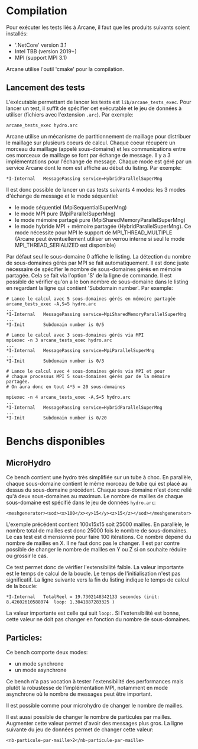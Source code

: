 Compilation
===========

Pour exécuter les tests liés à Arcane, il faut que les produits
suivants soient installés:

- '.NetCore' version 3.1
- Intel TBB (version 2019+)
- MPI (support MPI 3.1)

Arcane utilise l'outil 'cmake' pour la compilation.

Lancement des tests
-------------------

L'exécutable permettant de lancer les tests est
`lib/arcane_tests_exec`. Pour lancer un test, il suffit de spécifier
cet exécutable et le jeu de données à utiliser (fichiers avec
l'extension `.arc`). Par exemple:

```
arcane_tests_exec hydro.arc
```

Arcane utilise un mécanisme de partitionnement de maillage pour
distribuer le maillage sur plusieurs coeurs de calcul. Chaque coeur
récupère un morceau du maillage (appelé sous-domaine) et les communications entre ces
morceaux de maillage se font par échange de message. Il y a 3
implémentations pour l'échange de message. Chaque mode est géré par un
service Arcane dont le nom est affiché au début du listing. Par
exemple:

```
*I-Internal   MessagePassing service=HybridParallelSuperMng
```

Il est donc possible de lancer un cas tests suivants 4 modes: les 3
modes d'échange de message et le mode séquentiel:

- le mode séquentiel (MpiSequentialSuperMng)
- le mode MPI pure (MpiParallelSuperMng)
- le mode mémoire partagé pure (MpiSharedMemoryParallelSuperMng)
- le mode hybride MPI + mémoire partagée (HybridParallelSuperMng). Ce
  mode nécessite pour MPI le support de MPI_THREAD_MULTIPLE (Arcane
  peut éventuellement utiliser un verrou interne si seul le mode
  MPI_THREAD_SERIALIZED est disponible)



Par défaut seul le sous-domaine 0 affiche le listing. La détection du
nombre de sous-domaines gérés par MPI se fait automatiquement. Il est
donc juste nécessaire de spécifier le nombre de sous-domaines gérés en
mémoire partagée. Cela se fait via l'option 'S' de la ligne de
commande. Il est possible de vérifier qu'on a le bon nombre de
sous-domaine dans le listing en regardant la ligne qui contient
'Subdomain number'. Par exemple:

```{.sh}
# Lance le calcul avec 5 sous-domaines gérés en mémoire partagée
arcane_tests_exec -A,S=5 hydro.arc
...
*I-Internal   MessagePassing service=MpiSharedMemoryParallelSuperMng
...
*I-Init       Subdomain number is 0/5
```

```{.sh}
# Lance le calcul avec 3 sous-domaines gérés via MPI
mpiexec -n 3 arcane_tests_exec hydro.arc
...
*I-Internal   MessagePassing service=MpiParallelSuperMng
...
*I-Init       Subdomain number is 0/3
```

```{.sh}
# Lance le calcul avec 4 sous-domaines gérés via MPI et pour
# chaque processus MPI 5 sous-domaines gérés par de la mémoire partagée.
# On aura donc en tout 4*5 = 20 sous-domaines

mpiexec -n 4 arcane_tests_exec -A,S=5 hydro.arc
...
*I-Internal   MessagePassing service=HybridParallelSuperMng
...
*I-Init       Subdomain number is 0/20
```

Benchs disponibles
==================

MicroHydro
----------

Ce bench contient une hydro très simplifiée sur un tube à choc. En
parallèle, chaque sous-domaine contient le même morceau de tube qui
est placé au dessus du sous-domaine précédent. Chaque sous-domaine
n'est donc relié qu'à deux sous-domaines au maximun. Le nombre de
mailles de chaque sous-domaine est spécifié dans le jeu de données
`hydro.arc`:

```{.xml}
<meshgenerator><sod><x>100</x><y>15</y><z>15</z></sod></meshgenerator>
```

L'exemple précédent contient 100x15x15 soit 25000 mailles. En
parallèle, le nombre total de mailles est donc 25000 fois le nombre de
sous-domaines. Le cas test est dimensionné pour faire 100
itérations. Ce nombre dépend du nombre de mailles en X. Il ne faut
donc pas le changer. Il est par contre possible de changer le nombre
de mailles en Y ou Z si on souhaite réduire ou grossir le cas.

Ce test permet donc de vérifier l'extensibilité faible. La valeur
importante est le temps de calcul de la boucle. Le temps de
l'initialisation n'est pas significatif. La ligne suivante vers la
fin du listing indique le temps de calcul de la boucle:

```
*I-Internal   TotalReel = 19.7302148342133 secondes (init: 8.42602610588074  loop: 1.3041887283325 )
```

La valeur importante est celle qui suit `loop:`. Si l'extensibilité
est bonne, cette valeur ne doit pas changer en fonction du nombre de
sous-domaines.

Particles:
----------

Ce bench comporte deux modes:

- un mode synchrone
- un mode asynchrone

Ce bench n'a pas vocation à tester l'extensibilité des performances
mais plutôt la robustesse de l'implémentation MPI, notamment en mode
asynchrone où le nombre de messages peut être important.

Il est possible comme pour microhydro de changer le nombre de mailles.

Il est aussi possible de changer le nombre de particules par
mailles. Augmenter cette valeur permet d'avoir des messages plus
gros. La ligne suivante du jeu de données permet de changer cette
valeur:

```{.xml}
<nb-particule-par-maille>2</nb-particule-par-maille>
```

